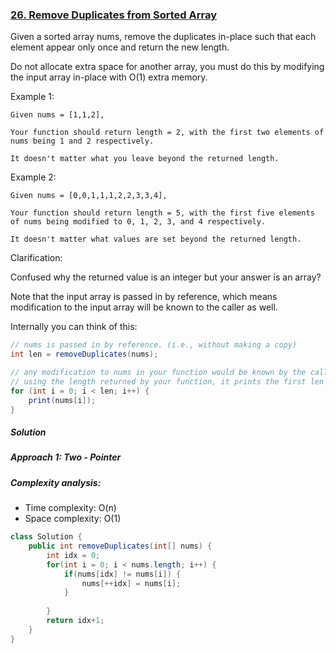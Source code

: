 ### [26. Remove Duplicates from Sorted Array](https://leetcode.com/problems/remove-duplicates-from-sorted-array/)


Given a sorted array nums, remove the duplicates in-place such that each element appear only once and return the new length.

Do not allocate extra space for another array, you must do this by modifying the input array in-place with O(1) extra memory.

Example 1:
```
Given nums = [1,1,2],

Your function should return length = 2, with the first two elements of nums being 1 and 2 respectively.

It doesn't matter what you leave beyond the returned length.
```
Example 2:
```
Given nums = [0,0,1,1,1,2,2,3,3,4],

Your function should return length = 5, with the first five elements of nums being modified to 0, 1, 2, 3, and 4 respectively.

It doesn't matter what values are set beyond the returned length.
```
Clarification:

Confused why the returned value is an integer but your answer is an array?

Note that the input array is passed in by reference, which means modification to the input array will be known to the caller as well.

Internally you can think of this:
```java
// nums is passed in by reference. (i.e., without making a copy)
int len = removeDuplicates(nums);

// any modification to nums in your function would be known by the caller.
// using the length returned by your function, it prints the first len elements.
for (int i = 0; i < len; i++) {
    print(nums[i]);
}
```

##### Solution
##### Approach 1: Two - Pointer

##### Complexity analysis:
- Time complexity: O(n)
- Space complexity: O(1)

```java
class Solution {
    public int removeDuplicates(int[] nums) {
        int idx = 0;
        for(int i = 0; i < nums.length; i++) {
            if(nums[idx] != nums[i]) {
                nums[++idx] = nums[i];
            }
            
        }
        return idx+1;
    }
}
```
